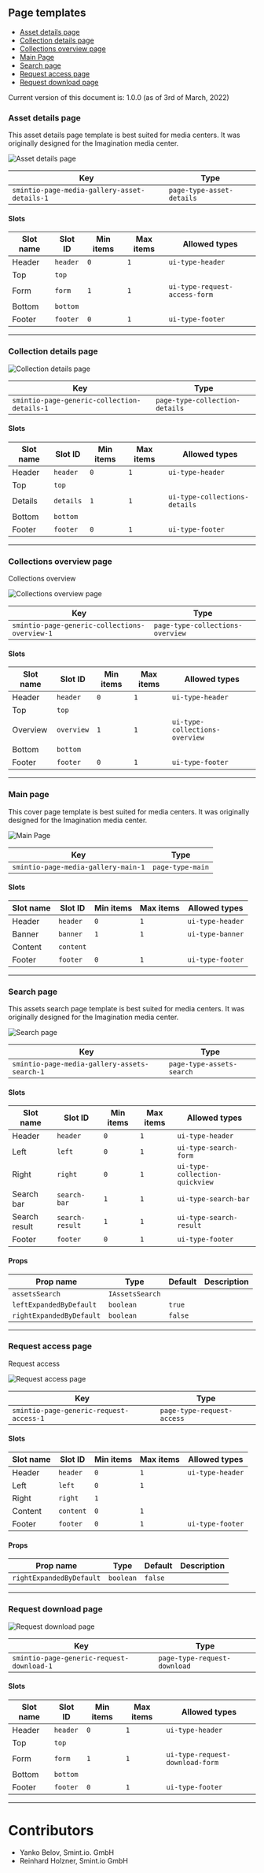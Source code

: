 Page templates
--------------

* [Asset details page](https://github.com/smintio/Portals-UIComponents-Overview/blob/main/docs/smintio-ui-pages.md#asset-details-page)
* [Collection details page](https://github.com/smintio/Portals-UIComponents-Overview/blob/main/docs/smintio-ui-pages.md#collection-details-page)
* [Collections overview page](https://github.com/smintio/Portals-UIComponents-Overview/blob/main/docs/smintio-ui-pages.md#collections-overview-page)
* [Main Page](https://github.com/smintio/Portals-UIComponents-Overview/blob/main/docs/smintio-ui-pages.md#main-page)
* [Search page](https://github.com/smintio/Portals-UIComponents-Overview/blob/main/docs/smintio-ui-pages.md#search-page)
* [Request access page](https://github.com/smintio/Portals-UIComponents-Overview/blob/main/docs/smintio-ui-pages.md#request-access-page)
* [Request download page](https://github.com/smintio/Portals-UIComponents-Overview/blob/main/docs/smintio-ui-pages.md#request-download-page)

Current version of this document is: 1.0.0 (as of 3rd of March, 2022)

### Asset details page

This asset details page template is best suited for media centers. It was originally designed for the Imagination media center.

![Asset details page](./images/page-templates/asset-details.png "Asset details page")

| Key                                          | Type                      |
|----------------------------------------------|---------------------------|
| `smintio-page-media-gallery-asset-details-1` | `page-type-asset-details` |

#### Slots

| Slot name | Slot ID    | Min items | Max items | Allowed types                 |
|-----------|------------|-----------|-----------|-------------------------------|
| Header    | `header`   | `0`       | `1`       | `ui-type-header`              |
| Top       | `top`      |           |           |                               |
| Form      | `form`     | `1`       | `1`       | `ui-type-request-access-form` |
| Bottom    | `bottom`   |           |           |                               |
| Footer    | `footer`   | `0`       | `1`       | `ui-type-footer`              |

---

### Collection details page

![Collection details page](./images/page-templates/collection-details.png "Collection details page")

| Key                                          | Type                             |
|----------------------------------------------|----------------------------------|
| `smintio-page-generic-collection-details-1`  | `page-type-collection-details`   |

#### Slots

| Slot name | Slot ID   | Min items | Max items | Allowed types                 |
|-----------|-----------|-----------|-----------|-------------------------------|
| Header    | `header`  | `0`       | `1`       | `ui-type-header`              |
| Top       | `top`     |           |           |                               |
| Details   | `details` | `1`       | `1`       | `ui-type-collections-details` |
| Bottom    | `bottom`  |           |           |                               |
| Footer    | `footer`  | `0`       | `1`       | `ui-type-footer`              |

---

### Collections overview page

Collections overview

![Collections overview page](./images/page-templates/collections-overview.png "Collections overview page")

| Key                                           | Type                             |
|-----------------------------------------------|----------------------------------|
| `smintio-page-generic-collections-overview-1` | `page-type-collections-overview` |

#### Slots

| Slot name | Slot ID    | Min items | Max items | Allowed types                  |
|-----------|------------|-----------|-----------|--------------------------------|
| Header    | `header`   | `0`       | `1`       | `ui-type-header`               |
| Top       | `top`      |           |           |                                |
| Overview  | `overview` | `1`       | `1`       | `ui-type-collections-overview` |
| Bottom    | `bottom`   |           |           |                                |
| Footer    | `footer`   | `0`       | `1`       | `ui-type-footer`               |

---

### Main page

This cover page template is best suited for media centers. It was originally designed for the Imagination media center.

![Main Page](./images/page-templates/main-page.png "Main Page")

| Key                                  | Type                |
|--------------------------------------|---------------------|
| `smintio-page-media-gallery-main-1`  | `page-type-main`    |

#### Slots

| Slot name | Slot ID   | Min items | Max items | Allowed types     |
|-----------|-----------|-----------|-----------|-------------------|
| Header    | `header`  | `0`       | `1`       | `ui-type-header`  |
| Banner    | `banner`  | `1`       | `1`       | `ui-type-banner`  | 
| Content   | `content` |           |           |                   |
| Footer    | `footer`  | `0`       | `1`       | `ui-type-footer`  |

---

### Search page

This assets search page template is best suited for media centers. It was originally designed for the Imagination media center.

![Search page](./images/page-templates/search-page.png "Search page")

| Key                                          | Type                      |
|----------------------------------------------|---------------------------|
| `smintio-page-media-gallery-assets-search-1` | `page-type-assets-search` |

#### Slots

| Slot name     | Slot ID         | Min items | Max items | Allowed types                  |
|---------------|-----------------|-----------|-----------|--------------------------------|
| Header        | `header`        | `0`       | `1`       | `ui-type-header`               |
| Left          | `left`          | `0`       | `1`       | `ui-type-search-form`          | 
| Right         | `right`         | `0`       | `1`       | `ui-type-collection-quickview` | 
| Search bar    | `search-bar`    | `1`       | `1`       | `ui-type-search-bar`           |
| Search result | `search-result` | `1`       | `1`       | `ui-type-search-result`        |
| Footer        | `footer`        | `0`       | `1`       | `ui-type-footer`               |

#### Props

| Prop name                | Type            | Default  | Description |
|--------------------------|-----------------|----------|-------------|
| `assetsSearch`           | `IAssetsSearch` |          |             |
| `leftExpandedByDefault`  | `boolean`       | `true`   |             |
| `rightExpandedByDefault` | `boolean`       | `false`  |             |

---

### Request access page

Request access

![Request access page](./images/page-templates/request-access.png "Request access page")

| Key                                     | Type                       |
|-----------------------------------------|----------------------------|
| `smintio-page-generic-request-access-1` | `page-type-request-access` |

#### Slots

| Slot name | Slot ID   | Min items | Max items | Allowed types    |
|-----------|-----------|-----------|-----------|------------------|
| Header    | `header`  | `0`       | `1`       | `ui-type-header` |
| Left      | `left`    | `0`       | `1`       |                  | 
| Right     | `right`   | `1`       |           |                  | 
| Content   | `content` | `0`       | `1`       |                  |
| Footer    | `footer`  | `0`       | `1`       | `ui-type-footer` |

#### Props

| Prop name                | Type            | Default   | Description |
|--------------------------|-----------------|-----------|-------------|
| `rightExpandedByDefault` | `boolean`       | `false`   |             |

---

### Request download page

![Request download page](./images/page-templates/request-download.png "Request download page")

| Key                                       | Type                         |
|-------------------------------------------|------------------------------|
| `smintio-page-generic-request-download-1` | `page-type-request-download` |

#### Slots

| Slot name | Slot ID  | Min items | Max items | Allowed types                   |
|-----------|----------|-----------|-----------|---------------------------------|
| Header    | `header` | `0`       | `1`       | `ui-type-header`                |
| Top       | `top`    |           |           |                                 |
| Form      | `form`   | `1`       | `1`       | `ui-type-request-download-form` |
| Bottom    | `bottom` |           |           |                                 |
| Footer    | `footer` | `0`       | `1`       | `ui-type-footer`                |

---

Contributors
============

- Yanko Belov, Smint.io. GmbH
- Reinhard Holzner, Smint.io GmbH
